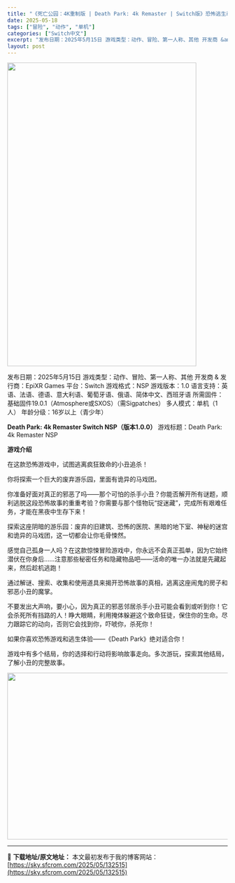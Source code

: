 ```yaml
---
title: "《死亡公园：4K重制版 | Death Park: 4k Remaster | Switch版》恐怖逃生动作冒险游戏｜支持中文"
date: 2025-05-18
tags: ["冒险", "动作", "单机"]
categories: ["Switch中文"]
excerpt: "发布日期：2025年5月15日 游戏类型：动作、冒险、第一人称、其他 开发商 &amp; 发行商：EpiXR Games 平台：Switch 游戏格式：NSP 游戏版本：1.0 语言支持：英语、法语、德语、意大利语、葡萄牙语、俄语、简体中文、西班牙语 所需固件：基础固件19.0.1（Atmosphe&hellip;"
layout: post
---
```


<img class="aligncenter size-full wp-image-132516" src="https://sky.sfcrom.com/wp-content/uploads/2025/05/2025051808375537.webp" alt="" width="432" height="692" />

发布日期：2025年5月15日
游戏类型：动作、冒险、第一人称、其他
开发商 &amp; 发行商：EpiXR Games
平台：Switch
游戏格式：NSP
游戏版本：1.0
语言支持：英语、法语、德语、意大利语、葡萄牙语、俄语、简体中文、西班牙语
所需固件：基础固件19.0.1（Atmosphere或SXOS）（需Sigpatches）
多人模式：单机（1人）
年龄分级：16岁以上（青少年）

<strong>Death Park: 4k Remaster Switch NSP（版本1.0.0）</strong>
游戏标题：Death Park: 4k Remaster NSP

<strong>游戏介绍</strong>

在这款恐怖游戏中，试图逃离疯狂致命的小丑追杀！

你将探索一个巨大的废弃游乐园，里面有诡异的马戏团。

你准备好面对真正的邪恶了吗——那个可怕的杀手小丑？你能否解开所有谜题，顺利逃脱这段恐怖故事的重重考验？你需要与那个怪物玩“捉迷藏”，完成所有艰难任务，才能在黑夜中生存下来！

探索这座阴暗的游乐园：废弃的旧建筑、恐怖的医院、黑暗的地下室、神秘的迷宫和诡异的马戏团，这一切都会让你毛骨悚然。

感觉自己孤身一人吗？在这款惊悚冒险游戏中，你永远不会真正孤单，因为它始终潜伏在你身后……注意那些秘密任务和隐藏物品吧——活命的唯一办法就是先藏起来，然后趁机逃跑！

通过解谜、搜索、收集和使用道具来揭开恐怖故事的真相，逃离这座闹鬼的房子和邪恶小丑的魔掌。

不要发出大声响，要小心，因为真正的邪恶邻居杀手小丑可能会看到或听到你！它会杀死所有挡路的人！睁大眼睛，利用掩体躲避这个致命狂徒，保住你的生命。尽力跟踪它的动向，否则它会找到你，吓唬你，杀死你！

如果你喜欢恐怖游戏和逃生体验——《Death Park》绝对适合你！

游戏中有多个结局，你的选择和行动将影响故事走向。多次游玩，探索其他结局，了解小丑的完整故事。

<img class="aligncenter size-full wp-image-132517" src="https://sky.sfcrom.com/wp-content/uploads/2025/05/2025051808375667.webp" alt="" width="676" height="380" />

---
📖 **下载地址/原文地址：** 本文最初发布于我的博客网站：[https://sky.sfcrom.com/2025/05/132515](https://sky.sfcrom.com/2025/05/132515)
